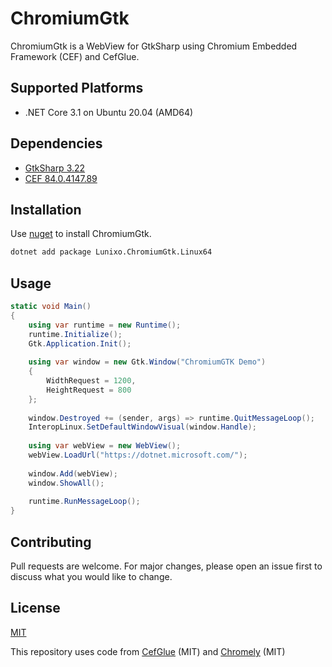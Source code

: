 # ChromiumGtk

ChromiumGtk is a WebView for GtkSharp using Chromium Embedded Framework (CEF) and CefGlue.


## Supported Platforms

* .NET Core 3.1 on Ubuntu 20.04 (AMD64)

## Dependencies

* [GtkSharp 3.22](https://github.com/GtkSharp/GtkSharp)
* [CEF 84.0.4147.89](https://bitbucket.org/chromiumembedded/cef/)

## Installation

Use [nuget](https://www.nuget.org/packages/Lunixo.ChromiumGtk.Linux64/) to install ChromiumGtk.

```bash
dotnet add package Lunixo.ChromiumGtk.Linux64
```

## Usage

```C#
static void Main()
{
    using var runtime = new Runtime();
    runtime.Initialize();
    Gtk.Application.Init();
    
    using var window = new Gtk.Window("ChromiumGTK Demo")
    {
        WidthRequest = 1200,
        HeightRequest = 800
    };
    
    window.Destroyed += (sender, args) => runtime.QuitMessageLoop();
    InteropLinux.SetDefaultWindowVisual(window.Handle);
    
    using var webView = new WebView();
    webView.LoadUrl("https://dotnet.microsoft.com/");
    
    window.Add(webView);
    window.ShowAll();
    
    runtime.RunMessageLoop();
}
```

## Contributing
Pull requests are welcome. For major changes, please open an issue first to discuss what you would like to change.

## License
[MIT](https://choosealicense.com/licenses/mit/)

This repository uses code from [CefGlue](https://gitlab.com/xiliumhq/chromiumembedded/cefglue) (MIT) and [Chromely](https://github.com/chromelyapps/Chromely) (MIT)